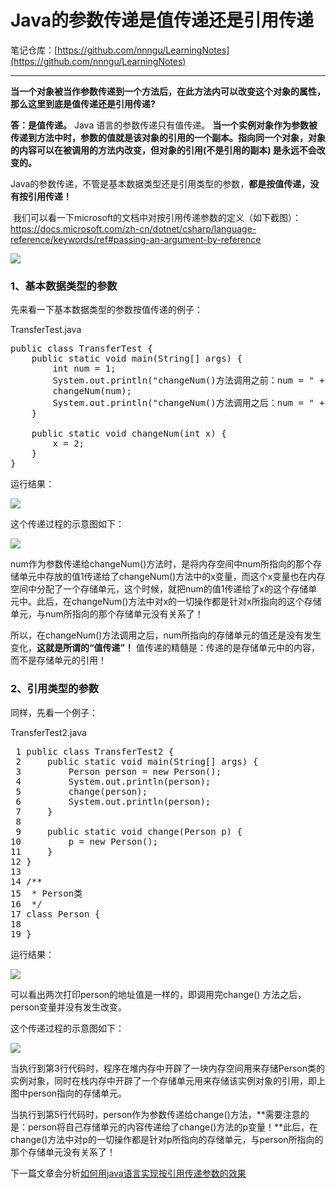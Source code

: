 # Java的参数传递是值传递还是引用传递

笔记仓库：[https://github.com/nnngu/LearningNotes](https://github.com/nnngu/LearningNotes)    

---

**当一个对象被当作参数传递到一个方法后，在此方法内可以改变这个对象的属性，那么这里到底是值传递还是引用传递?**

**答：是值传递。**  Java 语言的参数传递只有值传递。 **当一个实例对象作为参数被传递到方法中时，参数的值就是该对象的引用的一个副本。指向同一个对象，对象的内容可以在被调用的方法内改变，但对象的引用(不是引用的副本) 是永远不会改变的。**

Java的参数传递，不管是基本数据类型还是引用类型的参数，**都是按值传递，没有按引用传递！**

 我们可以看一下microsoft的文档中对按引用传递参数的定义（如下截图）：<https://docs.microsoft.com/zh-cn/dotnet/csharp/language-reference/keywords/ref#passing-an-argument-by-reference>  

![][1]

### 1、基本数据类型的参数

先来看一下基本数据类型的参数按值传递的例子：

TransferTest.java

<pre>public class TransferTest {
    public static void main(String[] args) {
        int num = 1;
        System.out.println("changeNum()方法调用之前：num = " + num);
        changeNum(num);
        System.out.println("changeNum()方法调用之后：num = " + num);
    }

    public static void changeNum(int x) {
        x = 2;
    }
}</pre>

运行结果：

![][2]

这个传递过程的示意图如下：

![][3]

num作为参数传递给changeNum()方法时，是将内存空间中num所指向的那个存储单元中存放的值1传递给了changeNum()方法中的x变量，而这个x变量也在内存空间中分配了一个存储单元，这个时候，就把num的值1传递给了x的这个存储单元中。此后，在changeNum()方法中对x的一切操作都是针对x所指向的这个存储单元，与num所指向的那个存储单元没有关系了！

所以，在changeNum()方法调用之后，num所指向的存储单元的值还是没有发生变化，**这就是所谓的“值传递”！** 值传递的精髓是：传递的是存储单元中的内容，而不是存储单元的引用！

### 2、引用类型的参数

同样，先看一个例子：

TransferTest2.java  

<pre> 1 public class TransferTest2 {
 2     public static void main(String[] args) {
 3         Person person = new Person();
 4         System.out.println(person);
 5         change(person);
 6         System.out.println(person);
 7     }
 8 
 9     public static void change(Person p) {
10         p = new Person();
11     }
12 }
13 
14 /**
15  * Person类
16  */
17 class Person {
18 
19 }</pre>

运行结果：

![][4]

可以看出两次打印person的地址值是一样的，即调用完change() 方法之后，person变量并没有发生改变。

这个传递过程的示意图如下：

![][5]

当执行到第3行代码时，程序在堆内存中开辟了一块内存空间用来存储Person类的实例对象，同时在栈内存中开辟了一个存储单元用来存储该实例对象的引用，即上图中person指向的存储单元。

当执行到第5行代码时，person作为参数传递给change()方法，**需要注意的是：person将自己存储单元的内容传递给了change()方法的p变量！**此后，在change()方法中对p的一切操作都是针对p所指向的存储单元，与person所指向的那个存储单元没有关系了！

下一篇文章会分析[如何用java语言实现按引用传递参数的效果](http://www.cnblogs.com/nnngu/p/8300164.html)


  [1]: https://www.github.com/nnngu/FigureBed/raw/master/2018/1/21/1516471639380.jpg
  [2]: https://www.github.com/nnngu/FigureBed/raw/master/2018/1/21/1516471699788.jpg
  [3]: https://www.github.com/nnngu/FigureBed/raw/master/2018/1/21/1516471736135.jpg
  [4]: https://www.github.com/nnngu/FigureBed/raw/master/2018/1/21/1516471785596.jpg
  [5]: https://www.github.com/nnngu/FigureBed/raw/master/2018/1/21/1516471828124.jpg